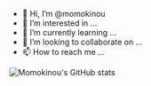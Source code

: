 - 👋 Hi, I’m @momokinou
- 👀 I’m interested in ...
- 🌱 I’m currently learning ...
- 💞️ I’m looking to collaborate on ...
- 📫 How to reach me ...

<!---
momokinou/momokinou is a ✨ special ✨ repository because its `README.md` (this file) appears on your GitHub profile.
You can click the Preview link to take a look at your changes.
--->

![Momokinou's GitHub stats](https://github-readme-stats.vercel.app/api?username=momokinou&show_icons=true&theme=radical)
